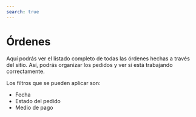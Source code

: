 ```yaml
---
search: true
---
```


# Órdenes

Aquí podrás ver el listado completo de todas las órdenes hechas a través del sitio. Así, podrás organizar los pedidos y ver si está trabajando correctamente.

Los filtros que se pueden aplicar son:

- Fecha
- Estado del pedido
- Medio de pago